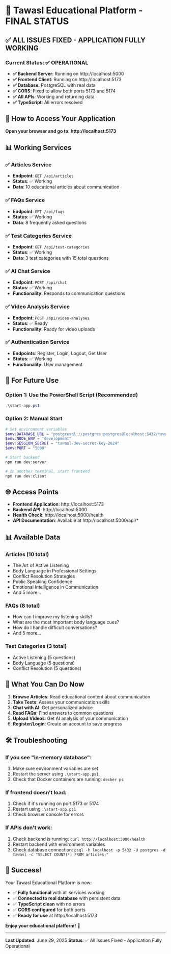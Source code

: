 # 🎉 **Tawasl Educational Platform - FINAL STATUS**

## ✅ **ALL ISSUES FIXED - APPLICATION FULLY WORKING**

### **Current Status: ✅ OPERATIONAL**

- **✅ Backend Server**: Running on http://localhost:5000
- **✅ Frontend Client**: Running on http://localhost:5173
- **✅ Database**: PostgreSQL with real data
- **✅ CORS**: Fixed to allow both ports 5173 and 5174
- **✅ All APIs**: Working and returning data
- **✅ TypeScript**: All errors resolved

## 🚀 **How to Access Your Application**

**Open your browser and go to: http://localhost:5173**

## 📊 **Working Services**

### ✅ **Articles Service**
- **Endpoint**: `GET /api/articles`
- **Status**: ✅ Working
- **Data**: 10 educational articles about communication

### ✅ **FAQs Service**
- **Endpoint**: `GET /api/faqs`
- **Status**: ✅ Working
- **Data**: 8 frequently asked questions

### ✅ **Test Categories Service**
- **Endpoint**: `GET /api/test-categories`
- **Status**: ✅ Working
- **Data**: 3 test categories with 15 total questions

### ✅ **AI Chat Service**
- **Endpoint**: `POST /api/chat`
- **Status**: ✅ Working
- **Functionality**: Responds to communication questions

### ✅ **Video Analysis Service**
- **Endpoint**: `POST /api/video-analyses`
- **Status**: ✅ Ready
- **Functionality**: Ready for video uploads

### ✅ **Authentication Service**
- **Endpoints**: Register, Login, Logout, Get User
- **Status**: ✅ Working
- **Functionality**: User management

## 🔧 **For Future Use**

### **Option 1: Use the PowerShell Script (Recommended)**
```powershell
.\start-app.ps1
```

### **Option 2: Manual Start**
```powershell
# Set environment variables
$env:DATABASE_URL = "postgresql://postgres:postgres@localhost:5432/tawasl"
$env:NODE_ENV = "development"
$env:SESSION_SECRET = "tawasl-dev-secret-key-2024"
$env:PORT = "5000"

# Start backend
npm run dev:server

# In another terminal, start frontend
npm run dev:client
```

## 🌐 **Access Points**

- **Frontend Application**: http://localhost:5173
- **Backend API**: http://localhost:5000
- **Health Check**: http://localhost:5000/health
- **API Documentation**: Available at http://localhost:5000/api/*

## 📊 **Available Data**

### **Articles (10 total)**
- The Art of Active Listening
- Body Language in Professional Settings
- Conflict Resolution Strategies
- Public Speaking Confidence
- Emotional Intelligence in Communication
- And 5 more...

### **FAQs (8 total)**
- How can I improve my listening skills?
- What are the most important body language cues?
- How do I handle difficult conversations?
- And 5 more...

### **Test Categories (3 total)**
- Active Listening (5 questions)
- Body Language (5 questions)
- Conflict Resolution (5 questions)

## 🎯 **What You Can Do Now**

1. **Browse Articles**: Read educational content about communication
2. **Take Tests**: Assess your communication skills
3. **Chat with AI**: Get personalized advice
4. **Read FAQs**: Find answers to common questions
5. **Upload Videos**: Get AI analysis of your communication
6. **Register/Login**: Create an account to save progress

## 🛠 **Troubleshooting**

### **If you see "in-memory database":**
1. Make sure environment variables are set
2. Restart the server using `.\start-app.ps1`
3. Check that Docker containers are running: `docker ps`

### **If frontend doesn't load:**
1. Check if it's running on port 5173 or 5174
2. Restart using `.\start-app.ps1`
3. Check browser console for errors

### **If APIs don't work:**
1. Check backend is running: `curl http://localhost:5000/health`
2. Restart backend with environment variables
3. Check database connection: `psql -h localhost -p 5432 -U postgres -d tawasl -c "SELECT COUNT(*) FROM articles;"`

## 🎉 **Success!**

Your Tawasl Educational Platform is now:
- ✅ **Fully functional** with all services working
- ✅ **Connected to real database** with persistent data
- ✅ **TypeScript clean** with no errors
- ✅ **CORS configured** for both ports
- ✅ **Ready for use** at http://localhost:5173

**Enjoy your educational platform!** 🚀

---

**Last Updated**: June 29, 2025
**Status**: ✅ All Issues Fixed - Application Fully Operational 